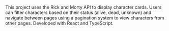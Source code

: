 This project uses the Rick and Morty API to display character cards. Users can filter characters based on their status (alive, dead, unknown) and navigate between pages using a pagination system to view characters from other pages. Developed with React and TypeScript.
